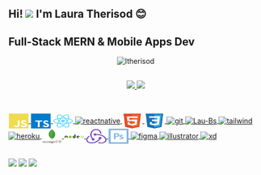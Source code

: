 ## Hi! <img src = "https://raw.githubusercontent.com/MartinHeinz/MartinHeinz/master/wave.gif" width = 30px> I'm Laura Therisod 😊

## Full-Stack MERN & Mobile Apps Dev  

<div align="center">
  <img height="25em"  src="https://komarev.com/ghpvc/?username=ltherisod&label=Profile%20views&color=dd6387&style=flat" alt="ltherisod" />
</div>

##

<div align="center">
  <a href="https://github.com/ltherisod">
  <img height="150em" src="https://github-readme-stats.vercel.app/api?username=ltherisod&show_icons=true&theme=dracula&include_all_commits=true&count_private=true"/>
  <img height="150em" src="https://github-readme-stats.vercel.app/api/top-langs/?username=ltherisod&layout=compact&langs_count=7&theme=dracula"/>
</div>

  ##
  
<div style="display: inline_block"><br>
  <img align="center" alt="Lau-Js" height="30" width="40" src="https://raw.githubusercontent.com/devicons/devicon/master/icons/javascript/javascript-plain.svg">
  <img align="center" src="https://raw.githubusercontent.com/devicons/devicon/master/icons/typescript/typescript-original.svg" alt="typescript" width="40" height="30"/>  
  <img align="center" alt="Lau-React" height="30" width="40" src="https://raw.githubusercontent.com/devicons/devicon/master/icons/react/react-original.svg">
  <img align="center" src="https://reactnative.dev/img/header_logo.svg" alt="reactnative" width="40" height="30"/>
  <img align="center" alt="Rafa-HTML" height="30" width="40" src="https://raw.githubusercontent.com/devicons/devicon/master/icons/html5/html5-original.svg">
  <img align="center" alt="Rafa-CSS" height="30" width="40" src="https://raw.githubusercontent.com/devicons/devicon/master/icons/css3/css3-original.svg">
  <img align="center"src="https://www.vectorlogo.zone/logos/git-scm/git-scm-icon.svg" alt="git" width="40" height="30"/>
  <img align="center" alt="Lau-Bs"  height="30" width="40"src="https://cdn.jsdelivr.net/gh/devicons/devicon/icons/bootstrap/bootstrap-plain-wordmark.svg" />
  <img align="center" src="https://www.vectorlogo.zone/logos/tailwindcss/tailwindcss-icon.svg" alt="tailwind" width="40" height="30"/>
  <img align="center" src="https://www.vectorlogo.zone/logos/heroku/heroku-icon.svg" alt="heroku" width="40" height="30"/>
  <img align="center" src="https://raw.githubusercontent.com/devicons/devicon/master/icons/mongodb/mongodb-original-wordmark.svg" alt="mongodb" width="40" height="30"/>
  <img align="center" src="https://raw.githubusercontent.com/devicons/devicon/master/icons/nodejs/nodejs-original-wordmark.svg" alt="nodejs" width="40" height="30"/>
  <img align="center" src="https://raw.githubusercontent.com/devicons/devicon/master/icons/redux/redux-original.svg" alt="redux" width="40" height="30"/>
  <img align="center" src="https://raw.githubusercontent.com/devicons/devicon/master/icons/photoshop/photoshop-line.svg" alt="photoshop" width="40" height="30"/>
  <img align="center" src="https://www.vectorlogo.zone/logos/figma/figma-icon.svg" alt="figma" width="40" height="30"/>
  <img align="center" src="https://www.vectorlogo.zone/logos/adobe_illustrator/adobe_illustrator-icon.svg" alt="illustrator" width="30" height="30"/>
  <img align="center" src="https://cdn.worldvectorlogo.com/logos/adobe-xd.svg" alt="xd" width="40" height="30"/>
</div>
  
  ##
 
<div> 
  <a href="https://www.youtube.com/channel/UCvycecFCO0-d_h2rnkC8USQ" target="_blank"><img src="https://img.shields.io/badge/YouTube-FF0000?style=for-the-badge&logo=youtube&logoColor=white" target="_blank"></a>
  <a href = "mailto:lauratherisod@gmail.com"><img src="https://img.shields.io/badge/-Gmail-%23333?style=for-the-badge&logo=gmail&logoColor=white" target="blank"></a>
  <a href="https://linkedin.com/in/https://www.linkedin.com/in/laura-melisa-therisod-889b1720b/" target="blank"><img src="https://img.shields.io/badge/-LinkedIn-%230077B5?style=for-the-badge&logo=linkedin&logoColor=white" target="blank"></a> 
 
</div>


